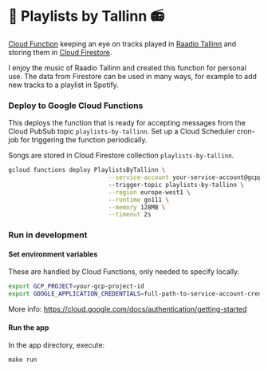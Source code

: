 # :musical_score: Playlists by Tallinn :radio:

[Cloud Function](https://cloud.google.com/functions/) keeping an eye on tracks played in [Raadio Tallinn](https://raadiotallinn.err.ee/) and storing them in [Cloud Firestore](https://cloud.google.com/firestore/).

I enjoy the music of Raadio Tallinn and created this function for personal use. The data from Firestore can be used in many ways, for example to add new tracks to a playlist in Spotify.

### Deploy to Google Cloud Functions

This deploys the function that is ready for accepting messages from the Cloud PubSub topic `playlists-by-tallinn`. Set up a Cloud Scheduler cron-job for triggering the function periodically.

Songs are stored in Cloud Firestore collection `playlists-by-tallinn`.

```zsh
gcloud functions deploy PlaylistsByTallinn \
                            --service-account your-service-account@gcpproject.iam.gserviceaccount.com
                            --trigger-topic playlists-by-tallinn \
                            --region europe-west1 \
                            --runtime go111 \
                            --memory 128MB \
                            --timeout 2s
```

### Run in development

#### Set environment variables

These are handled by Cloud Functions, only needed to specify locally.

```zsh
export GCP_PROJECT=your-gcp-project-id
export GOOGLE_APPLICATION_CREDENTIALS=full-path-to-service-account-credentials.json
```

More info: https://cloud.google.com/docs/authentication/getting-started

#### Run the app

In the app directory, execute:

```
make run
```
